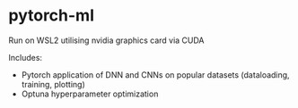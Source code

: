 # pytorch-ml

Run on WSL2 utilising nvidia graphics card via CUDA

Includes: 
* Pytorch application of DNN and CNNs on popular datasets (dataloading, training, plotting)
* Optuna hyperparameter optimization 

